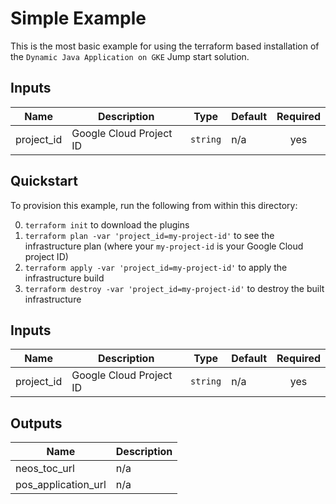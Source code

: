 # Simple Example

This is the most basic example for using the terraform based installation of the
`Dynamic Java Application on GKE` Jump start solution.

## Inputs

| Name        | Description             | Type     | Default | Required |
| ----------- | ----------------------- | -------- | ------- | :------: |
| project\_id | Google Cloud Project ID | `string` | n/a     |   yes    |

## Quickstart

To provision this example, run the following from within this directory:

0. `terraform init` to download the plugins
0. `terraform plan -var 'project_id=my-project-id'` to see the infrastructure plan (where your `my-project-id` is your Google Cloud project ID)
0. `terraform apply -var 'project_id=my-project-id'` to apply the infrastructure build
0. `terraform destroy -var 'project_id=my-project-id'` to destroy the built infrastructure

<!-- BEGINNING OF PRE-COMMIT-TERRAFORM DOCS HOOK -->
## Inputs

| Name | Description | Type | Default | Required |
|------|-------------|------|---------|:--------:|
| project\_id | Google Cloud Project ID | `string` | n/a | yes |

## Outputs

| Name | Description |
|------|-------------|
| neos\_toc\_url | n/a |
| pos\_application\_url | n/a |

<!-- END OF PRE-COMMIT-TERRAFORM DOCS HOOK -->